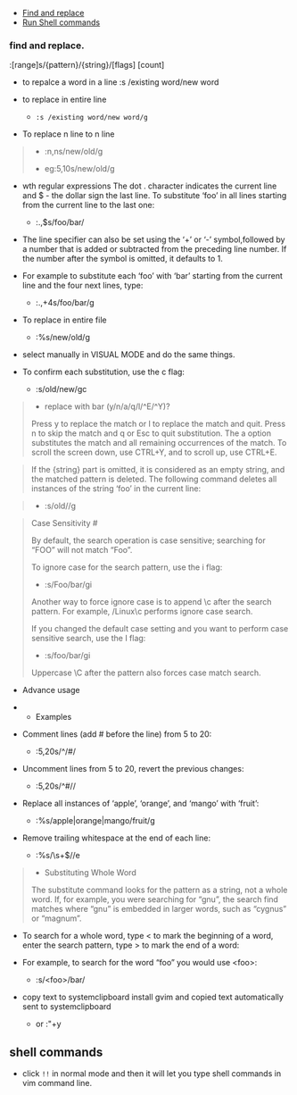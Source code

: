 - [Find and replace](#find-and-replace.)
- [Run Shell commands](#shell-commands)

### find and replace.
:[range]s/{pattern}/{string}/[flags] [count]

- to repalce a word in a line 
:s /existing word/new word

- to replace in entire line 

    - `:s /existing word/new word/g`

- To replace n line to n line 
>    - :n,ns/new/old/g
>
>   - eg:5,10s/new/old/g

- wth regular expressions
The dot . character indicates the current line and $ - the dollar sign the last line.
To substitute ‘foo’ in all lines starting from the current line to the last one:

    - :.,$s/foo/bar/

- The line specifier can also be set using the ‘+’ or ‘-’ symbol,followed by a number that is added or subtracted from the preceding line number. If the number after the symbol is omitted, it defaults to 1.

- For example to substitute each ‘foo’ with ‘bar’ starting from the current line and the four next lines, type:

    - :.,+4s/foo/bar/g

- To replace in entire file
    - :%s/new/old/g

- select manually in VISUAL MODE	and do the same things.

- To confirm each substitution, use the c flag:

    - :s/old/new/gc

>- replace with bar (y/n/a/q/l/^E/^Y)?
>
>Press y to replace the match or l to replace the match and quit. Press n to skip the match and q or Esc to quit substitution.
The a option substitutes the match and all remaining occurrences of the match.
To scroll the screen down, use CTRL+Y, and to scroll up, use CTRL+E.

> If the {string} part is omitted, it is considered as an empty string, and the matched pattern is deleted.
The following command deletes all instances of the string ‘foo’ in the current line:

>   - :s/old//g

> Case Sensitivity #
>
> By default, the search operation is case sensitive; searching for “FOO” will not match “Foo”.
>
> To ignore case for the search pattern, use the i flag:
>
> - :s/Foo/bar/gi
>
> Another way to force ignore case is to append \c after the search pattern. For example, /Linux\c performs ignore case search.
>
>If you changed the default case setting and you want to perform case sensitive search, use the I flag:
>
> - :s/foo/bar/gi
>
>Uppercase \C after the pattern also forces case match search.


- Advance usage

- - Examples

- Comment lines (add # before the line) from 5 to 20:

    - :5,20s/^/#/

- Uncomment lines from 5 to 20, revert the previous changes:

    - :5,20s/^#//

- Replace all instances of ‘apple’, ‘orange’, and ‘mango’ with ‘fruit’:

    - :%s/apple\|orange\|mango/fruit/g

- Remove trailing whitespace at the end of each line:

     - :%s/\s\+$//e

>- Substituting Whole Word
>
>The substitute command looks for the pattern as a string, not a whole word. If, for example, you were searching for “gnu”, the search find matches where “gnu” is embedded in larger words, such as “cygnus” or “magnum”.

- To search for a whole word, type \< to mark the beginning of a word, enter the search pattern, type \> to mark the end of a word:

- For example, to search for the word “foo” you would use \<foo\>:

    - :s/\<foo\>/bar/

- copy text to systemclipboard
install gvim and copied text automatically sent to  systemclipboard	
    - or :"+y


## shell commands

- click `!!` in normal mode and then it will let you type shell commands in vim command line.
